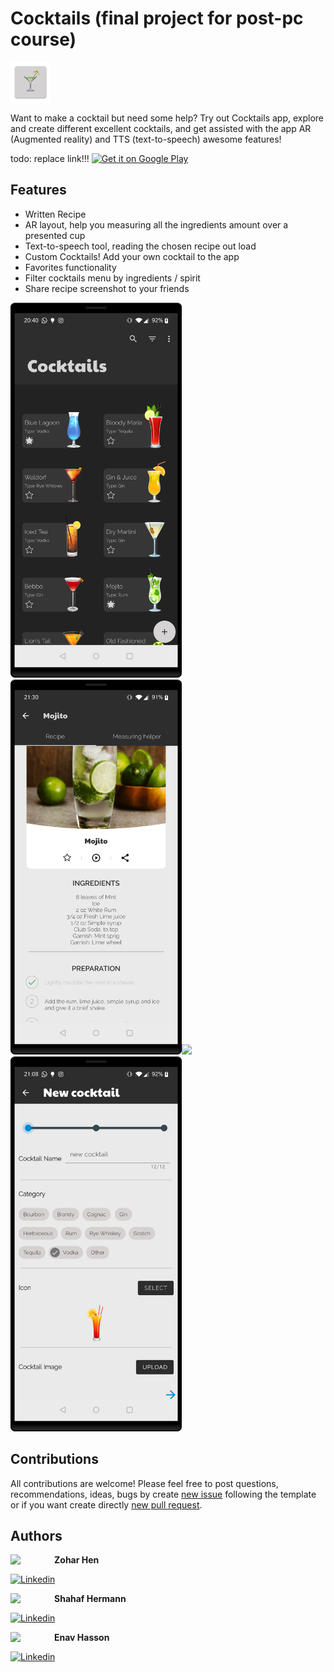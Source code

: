 # Cocktails (final project for post-pc course)

<img src="app/src/main/res/mipmap-xxxhdpi/ic_launcher.png" height="64px" />

Want to make a cocktail but need some help? Try out Cocktails app, explore and create different excellent cocktails, and get assisted with the app AR (Augmented reality) and TTS (text-to-speech) awesome features!

todo: replace link!!! 
<a href='https://play.google.com/store/apps/details?id=ch.sheremet.katarina.cocktailspro&referrer=utm_source%3Dgithub'><img alt='Get it on Google Play' src='https://play.google.com/intl/en_us/badges/images/generic/en_badge_web_generic.png' height='64px'/></a>

## Features

-   Written Recipe
-   AR layout, help you measuring all the ingredients amount over a presented cup
-   Text-to-speech tool, reading the chosen recipe out load
-   Custom Cocktails! Add your own cocktail to the app
-   Favorites functionality
-   Filter cocktails menu by ingredients / spirit
-   Share recipe screenshot to your friends

<img src="screenshot/scrolling.png" height="600px" /><img src="screenshot/recipe.png" height="600px" /><img src="screenshot/ar1.png" height="600px" /><img src="screenshot/addNew.png" height="600px" />

## Contributions

All contributions are welcome!
Please feel free to post questions, recommendations, ideas, bugs by create [new issue](https://github.com/zoharhen/Cocktails/issues/new) following the template or if you want create directly [new pull request](https://github.com/zoharhen/Cocktails/compare).

## Authors

<a href="https://www.linkedin.com/in/zohar-hen-3477a7177/" target="_blank">
  <img src="https://avatars0.githubusercontent.com/u/49272962" width="70" align="left">
</a>

**Zohar Hen**

[![Linkedin](https://img.shields.io/badge/-linkedin-grey?logo=linkedin)](https://www.linkedin.com/in/zohar-hen-3477a7177/)

<a href="https://www.linkedin.com/in/shahaf-hermann/" target="_blank">
  <img src="https://avatars0.githubusercontent.com/u/36300952" width="70" align="left">
</a>

**Shahaf Hermann**

[![Linkedin](https://img.shields.io/badge/-linkedin-grey?logo=linkedin)](https://www.linkedin.com/in/shahaf-hermann/)

<a href="https://www.linkedin.com/in/einav-hasson-45420513a/" target="_blank">
  <img src="https://avatars0.githubusercontent.com/u/57680245" width="70" align="left">
</a>

**Enav Hasson**

[![Linkedin](https://img.shields.io/badge/-linkedin-grey?logo=linkedin)](https://www.linkedin.com/in/einav-hasson-45420513a/)



